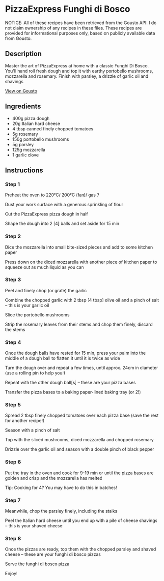 # PizzaExpress Funghi di Bosco

NOTICE: All of these recipes have been retrieved from the Gousto API. I do not claim ownership of any recipes in these files. These recipes are provided for informational purposes only, based on publicly available data from Gousto.

## Description

Master the art of PizzaExpress at home with a classic Funghi Di Bosco. You'll hand roll fresh dough and top it with earthy portobello mushrooms, mozzarella and rosemary. Finish with parsley, a drizzle of garlic oil and shavings.

[View on Gousto](https://www.gousto.co.uk/recipes/cookbook/pizzaexpress-funghi-di-bosco)

## Ingredients

- 400g pizza dough
- 20g Italian hard cheese
- 4 tbsp canned finely chopped tomatoes
- 5g rosemary
- 150g portobello mushrooms
- 5g parsley
- 125g mozzarella
- 1 garlic clove

## Instructions


### Step 1

Preheat the oven to 220°C/ 200°C (fan)/ gas 7

Dust your work surface with a generous sprinkling of flour

Cut the PizzaExpress pizza dough in half

Shape the dough into 2 <span class="text-danger">[4]</span> balls and set aside for 15 min


### Step 2

Dice the mozzarella into small bite-sized pieces and add to some kitchen paper

Press down on the diced mozzarella with another piece of kitchen paper to squeeze out as much liquid as you can


### Step 3

Peel and finely chop (or grate) the garlic

Combine the chopped garlic with 2 tbsp <span class="text-danger">[4 tbsp]</span> olive oil and a pinch of salt – this is your garlic oil

Slice the portobello mushrooms

Strip the rosemary leaves from their stems and chop them finely, discard the stems


### Step 4

Once the dough balls have rested for 15 min, press your palm into the middle of a dough ball to flatten it until it is twice as wide

Turn the dough over and repeat a few times, until approx. 24cm in diameter (use a rolling pin to help you!)

Repeat with the other dough ball<span class="text-danger">[s]</span> – these are your pizza bases

Transfer the pizza bases to a baking paper-lined baking tray (or 2!)


### Step 5

Spread 2 tbsp finely chopped tomatoes over each pizza base (save the rest for another recipe!)

Season with a pinch of salt

Top with the sliced mushrooms, diced mozzarella and chopped rosemary

Drizzle over the garlic oil and season with a double pinch of black pepper


### Step 6

Put the tray in the oven and cook for 9-19 min or until the pizza bases are golden and crisp and the mozzarella has melted

Tip: Cooking for 4? You may have to do this in batches!


### Step 7

Meanwhile, chop the parsley finely, including the stalks

Peel the Italian hard cheese until you end up with a pile of cheese shavings – this is your shaved cheese

### Step 8

Once the pizzas are ready, top them with the chopped parsley and shaved cheese – these are your funghi di bosco pizzas

Serve the funghi di bosco pizza

Enjoy!

